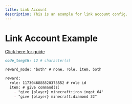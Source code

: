 ```yaml
---
title: Link Account
description: This is an example for link account config.
---
```


# Link Account Example

[Click here for guide](../../../guides/configuration/systems/link_account.md)

```markdown
code_length: 12 # character(s)

reward_mode: "both" # none, role, item, both

reward:
  role: 1173046888820375552 # role id
  item: # give command(s)
    - "give {player} minecraft:iron_ingot 64"
    - "give {player} minecraft:diamond 32"
```